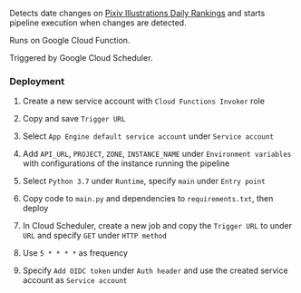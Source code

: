 Detects date changes on [Pixiv Illustrations Daily Rankings](https://www.pixiv.net/ranking.php?mode=daily&content=illust)
and starts pipeline execution when changes are detected.

Runs on Google Cloud Function.

Triggered by Google Cloud Scheduler.

### Deployment

1. Create a new service account with `Cloud Functions Invoker` role

2. Copy and save `Trigger URL`

3. Select `App Engine default service account` under `Service account`

4. Add `API_URL`, `PROJECT`, `ZONE`, `INSTANCE_NAME` under `Environment variables` with configurations of the instance running the pipeline

5. Select `Python 3.7` under `Runtime`, specify `main` under `Entry point`

6. Copy code to `main.py` and dependencies to `requirements.txt`, then deploy

7. In Cloud Scheduler, create a new job and copy the `Trigger URL` to under `URL` and specify `GET` under `HTTP method`

8. Use `5 * * * *` as frequency

9. Specify `Add OIDC token` under `Auth header` and use the created service account as `Service account`
